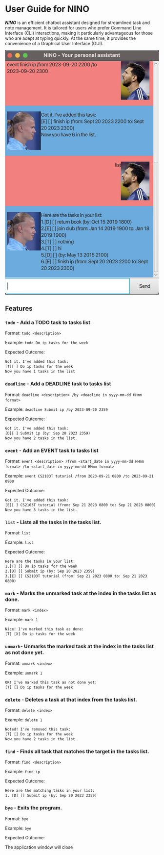 # User Guide for NINO
***NINO*** is an efficient chatbot assistant designed for streamlined task and note management. It is tailored for users who prefer Command Line Interface (CLI) interactions, making it particularly advantageous for those who are adept at typing quickly. At the same time, it provides the convenience of a Graphical User Interface (GUI).


![Image of ](Ui.png)

## Features

### `todo` - Add a TODO task to tasks list

Format: `todo <description>`

Example: `todo Do ip tasks for the week`

Expected Outcome:
```
Got it. I've added this task:
[T][ ] Do ip tasks for the week
Now you have 1 tasks in the list 
```

###  `deadline` - Add a DEADLINE task to tasks list

Format: `deadline <description> /by <deadline in yyyy-mm-dd HHmm format>`

Example: `deadline Submit ip /by 2023-09-20 2359`

Expected Outcome:
```
Got it. I've added this task:
[D][ ] Submit ip (by: Sep 20 2023 2359)
Now you have 2 tasks in the list.
```

### `event` - Add an EVENT task to tasks list

Format: `event <description> /from <start_date in yyyy-mm-dd HHmm format> /to <start_date in yyyy-mm-dd HHmm format>`

Example: `event CS2103T tutorial /from 2023-09-21 0800 /to 2023-09-21 0900`

Expected Outcome:
```
Got it. I've added this task:
[E][ ] CS2103T tutorial (from: Sep 21 2023 0800 to: Sep 21 2023 0800)
Now you have 3 tasks in the list.
```

### `list` - Lists all the tasks in the tasks list.

Format: `list`

Example: `list`

Expected Outcome:
```
Here are the tasks in your list:
1.[T] [] Do ip tasks for the week
2.[D] [] Submit ip (by: Sep 20 2023 2359)
3.[E] [] CS2103T tutorial (from: Sep 21 2023 0800 to: Sep 21 2023 0800)
```

### `mark` - Marks the unmarked task at the index in the tasks list as done.

Format: `mark <index>`

Example: `mark 1`

```
Nice! I've marked this task as done:
[T] [X] Do ip tasks for the week
```

### `unmark`- Unmarks the marked task at the index in the tasks list as not done yet.

Format: `unmark <index>`

Example: `unmark 1`

```
OK! I've marked this task as not done yet:
[T] [] Do ip tasks for the week
```

### `delete` - Deletes a task at that index from the tasks list.

Format: `delete <index>`

Example: `delete 1`

```
Noted! I've removed this task:
[T] [] Do ip tasks for the week
Now you have 2 tasks in the list.
```

### `find` - Finds all task that matches the target in the tasks list.

Format: `find <description>`

Example: `find ip`

Expected Outcome:

```  
Here are the matching tasks in your list:
1. [D] [] Submit ip (by: Sep 20 2023 2359)
```

### `bye` - Exits the program.

Format: `bye`

Example: `bye`

Expected Outcome: 

The application window will close

